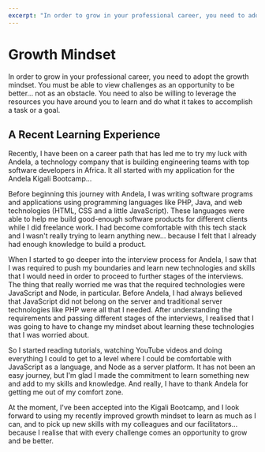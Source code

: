 ```yaml
---
excerpt: "In order to grow in your professional career, you need to adopt the growth mindset."
---
```


# Growth Mindset

In order to grow in your professional career, you need to adopt the growth mindset. You must be able to view challenges as an opportunity to be better... not as an obstacle. You need to also be willing to leverage the resources you have around you to learn and do what it takes to accomplish a task or a goal. 

## A Recent Learning Experience

Recently, I have been on a career path that has led me to try my luck with Andela, a technology company that is building engineering teams with top software developers in Africa. It all started with my application for the Andela Kigali Bootcamp...

Before beginning this journey with Andela, I was writing software programs and applications using programming languages like PHP, Java, and web technologies (HTML, CSS and a little JavaScript). These languages were able to help me build good-enough software products for different clients while I did freelance work. I had become comfortable with this tech stack and I wasn't really trying to learn anything new... because I felt that I already had enough knowledge to build a product.

When I started to go deeper into the interview process for Andela, I saw that I was required to push my boundaries and learn new technologies and skills that I would need in order to proceed to further stages of the interviews. The thing that really worried me was that the required technologies were JavaScript and Node, in particular. Before Andela, I had always believed that JavaScript did not belong on the server and traditional server technologies like PHP were all that I needed. After understanding the requirements and passing different stages of the interviews, I realised that I was going to have to change my mindset about learning these technologies that I was worried about.

So I started reading tutorials, watching YouTube videos and doing everything I could to get to a level where I could be comfortable with JavaScript as a language, and Node as a server platform. It has not been an easy journey, but I'm glad I made the commitment to learn something new and add to my skills and knowledge. And really, I have to thank Andela for getting me out of my comfort zone.

At the moment, I've been accepted into the Kigali Bootcamp, and I look forward to using my recently improved growth mindset to learn as much as I can, and to pick up new skills with my colleagues and our facilitators... because I realise that with every challenge comes an opportunity to grow and be better.
